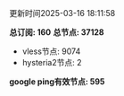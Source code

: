 更新时间2025-03-16 18:11:58

**总订阅: 160**
**总节点: 37128**
- vless节点: 9074
- hysteria2节点: 2

**google ping有效节点: 595**
